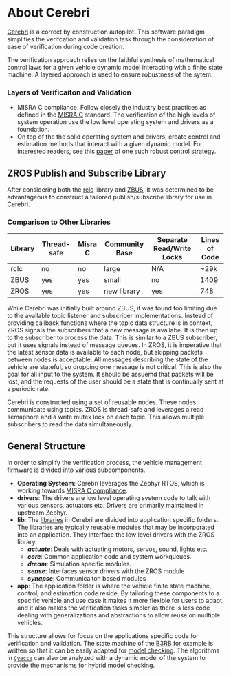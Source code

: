 # About Cerebri

[Cerebri](https://github.com/cognipilot/cerebri/tree/airy) is a correct by construction autopilot. This software paradigm simplifies the verifcation and validation task through the consideration of ease of verification during code creation.

The verification approach relies on the faithful synthesis of mathematical control laws for a given vehicle dynamic model interacting with a finite state machine. A layered approach is used to ensure robustness of the sytem.

### Layers of Verificaiton and Validation

* MISRA C compliance. Follow closely the industry best practices as defined in the [MISRA C](https://en.wikipedia.org/wiki/MISRA_C) standard. The verification of the high levels of system operation use the low level operating system and drivers as a foundation.
* On top of the the solid operating system and drivers, create control and estimation methods that interact with a given dynamic model. For interested readers, see this [paper](https://arxiv.org/abs/2211.03310) of one such robust control strategy.

## ZROS Publish and Subscribe Library

After considering both the [rclc](https://github.com/ros2/rclc) library and [ZBUS](https://docs.zephyrproject.org/latest/services/zbus/index.html), it was determined to be advantageous to construct a tailored publish/subscribe library for use in Cerebri.

### Comparison to Other Libraries

| Library | Thread-safe | Misra C | Community Base | Separate Read/Write Locks | Lines of Code |
| --------| ----------- | ------- | -------------- | ------------------------- | ------------- |
| rclc    | no          | no      | large          | N/A                       | ~29k |
| ZBUS    | yes         | yes     | small          | no                        | 1409 |
| ZROS    | yes         | yes     | new library    | yes                       | 748  |

While Cerebri was initially built around ZBUS, it was found too limiting due to the available topic listener and subscriber implementations. Instead of providing callback functions where the topic data structure is in context, ZROS signals the subscribers that a new message is availabe. It is then up to the subscriber to process the data. This is similar to a ZBUS subscriber, but it uses signals instead of message queues. In ZROS, it is imperative that the latest sensor data is available to each node, but skipping packets between nodes is acceptable. All messages describing the state of the vehicle are stateful, so dropping one message is not critical. This is also the goal for all input to the system. It should be assuemd that packets will be lost, and the requests of the user should be a state that is continually sent at a periodic rate.

Cerebri is constructed using a set of reusable nodes. These nodes communicate using topics. ZROS is thread-safe and leverages a read semaphore and a write mutex lock on each topic. This allows multiple subscribers to read the data simultaneously.

## General Structure

In order to simplify the verification process, the vehicle management firmware is divided into various subcomponents.

* **Operating Systeam**: Cerebri leverages the Zephyr RTOS, which is working towards [MISRA C compliance](https://www.zephyrproject.org/zephyr-rtos-moves-towards-misra-compliance/).
* **drivers**: The drivers are low level operating system code to talk with various sensors, actuators etc. Drivers are primarily maintained in upstream Zephyr.
* **lib**: The [libraries](https://github.com/CogniPilot/cerebri/tree/25497bf9960c6ca74e98c1709d34c756ac4395a9/lib) in Cerebri are divided into application specific folders. The libraries are typically reusable modules that may be incorporated into an application. They interface the low level drivers with the ZROS library.
    * ***actuate***: Deals with actuating motors, servos, sound, lights etc.
    * ***core***: Common application code and system workqueues.
    * ***dream***: Simulation specific modules.
    * ***sense***: Interfaces sensor drivers with the ZROS module
    * ***synapse***: Communicaiton based modules
* **app**: The application folder is where the vehicle finite state machine, control, and estimation code reside. By tailoring these components to a specific vehicle and use case it makes it more flexible for users to adapt and it also makes the verification tasks simpler as there is less code dealing with generalizations and abstractions to allow reuse on multiple vehicles.

This structure allows for focus on the applications specific code for verification and validation. The state machine of the [B3RB](../reference_systems/b3rb/about.md) for example is written so that it can be easily adapted for [model checking](https://en.wikipedia.org/wiki/Model_checking). The algorithms in [`Cyecca`](../tools/cyecca/about.md) can also be analyzed with a dynamic model of the system to provide the mechanisms for hybrid model checking.
